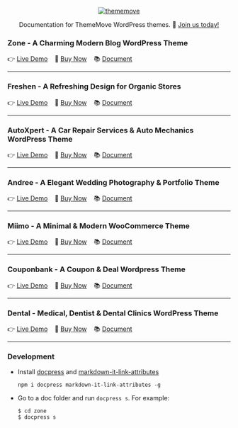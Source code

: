 <p align="center">
  <a href="https://thememove.com">
    <img alt="thememove" src="logo.png">
  </a>
</p>

<p align="center">
    Documentation for ThemeMove WordPress themes. 🚀 <a href="https://thememove.com/pricing/" target="_blank">Join us today!</a>
</p>

### Zone - A Charming Modern Blog WordPress Theme
  👉 [Live Demo](https://zone.thememove.com)&nbsp;&nbsp;&nbsp;
  🛒 [Buy Now](https://thememove.com/downloads/zone/)&nbsp;&nbsp;&nbsp;
  📚 [Document](http://document.thememove.com/zone)

---
### Freshen - A Refreshing Design for Organic Stores
  👉 [Live Demo](https://freshen.thememove.com)&nbsp;&nbsp;&nbsp;
  🛒 [Buy Now](https://thememove.com/downloads/freshen/)&nbsp;&nbsp;&nbsp;
  📚 [Document](http://document.thememove.com/freshen)

---
### AutoXpert - A Car Repair Services & Auto Mechanics WordPress Theme
  👉 [Live Demo](https://autoxpert.thememove.com)&nbsp;&nbsp;&nbsp;
  🛒 [Buy Now](https://thememove.com/downloads/autoxpert/)&nbsp;&nbsp;&nbsp;
  📚 [Document](http://document.thememove.com/autoxpert)

---
### Andree - A Elegant Wedding Photography & Portfolio Theme
  👉 [Live Demo](https://andree.thememove.com)&nbsp;&nbsp;&nbsp;
  🛒 [Buy Now](https://thememove.com/downloads/andree/)&nbsp;&nbsp;&nbsp;
  📚 [Document](http://document.thememove.com/andree)

---  
### Miimo - A Minimal & Modern WooCommerce Theme
  👉 [Live Demo](https://miimo.thememove.com)&nbsp;&nbsp;&nbsp;
  🛒 [Buy Now](https://thememove.com/downloads/miimo/)&nbsp;&nbsp;&nbsp;
  📚 [Document](http://document.thememove.com/miimo)

---  
### Couponbank - A Coupon & Deal Wordpress Theme
  👉 [Live Demo](https://couponbank.thememove.com)&nbsp;&nbsp;&nbsp;
  🛒 [Buy Now](https://thememove.com/downloads/couponbank/)&nbsp;&nbsp;&nbsp;
  📚 [Document](http://document.thememove.com/couponbank)

---
### Dental - Medical, Dentist & Dental Clinics WordPress Theme
  👉 [Live Demo](https://dental.thememove.com)&nbsp;&nbsp;&nbsp;
  🛒 [Buy Now](https://thememove.com/downloads/dental/)&nbsp;&nbsp;&nbsp;
  📚 [Document](http://document.thememove.com/dental)

---
### Development

- Install [docpress](https://github.com/docpress/docpress) and [markdown-it-link-attributes](https://www.npmjs.com/package/markdown-it-link-attributes)
  
  ```
  npm i docpress markdown-it-link-attributes -g
  ```

- Go to a doc folder and run `docpress s`. For example:
  ```
  $ cd zone
  $ docpress s
  ```
